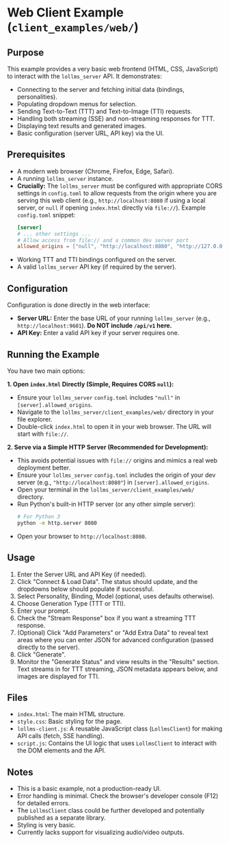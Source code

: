 # Web Client Example (`client_examples/web/`)

## Purpose

This example provides a very basic web frontend (HTML, CSS, JavaScript) to interact with the `lollms_server` API. It demonstrates:

*   Connecting to the server and fetching initial data (bindings, personalities).
*   Populating dropdown menus for selection.
*   Sending Text-to-Text (TTT) and Text-to-Image (TTI) requests.
*   Handling both streaming (SSE) and non-streaming responses for TTT.
*   Displaying text results and generated images.
*   Basic configuration (server URL, API key) via the UI.

## Prerequisites

*   A modern web browser (Chrome, Firefox, Edge, Safari).
*   A running `lollms_server` instance.
*   **Crucially:** The `lollms_server` must be configured with appropriate CORS settings in `config.toml` to allow requests from the origin where you are serving this web client (e.g., `http://localhost:8080` if using a local server, or `null` if opening `index.html` directly via `file://`). Example `config.toml` snippet:
    ```toml
    [server]
    # ... other settings ...
    # Allow access from file:// and a common dev server port
    allowed_origins = ["null", "http://localhost:8080", "http://127.0.0.1:8080"]
    ```
*   Working TTT and TTI bindings configured on the server.
*   A valid `lollms_server` API key (if required by the server).

## Configuration

Configuration is done directly in the web interface:

*   **Server URL:** Enter the base URL of your running `lollms_server` (e.g., `http://localhost:9601`). **Do NOT include `/api/v1` here.**
*   **API Key:** Enter a valid API key if your server requires one.

## Running the Example

You have two main options:

**1. Open `index.html` Directly (Simple, Requires CORS `null`):**

*   Ensure your `lollms_server` `config.toml` includes `"null"` in `[server].allowed_origins`.
*   Navigate to the `lollms_server/client_examples/web/` directory in your file explorer.
*   Double-click `index.html` to open it in your web browser. The URL will start with `file://`.

**2. Serve via a Simple HTTP Server (Recommended for Development):**

*   This avoids potential issues with `file://` origins and mimics a real web deployment better.
*   Ensure your `lollms_server` `config.toml` includes the origin of your dev server (e.g., `"http://localhost:8080"`) in `[server].allowed_origins`.
*   Open your terminal in the `lollms_server/client_examples/web/` directory.
*   Run Python's built-in HTTP server (or any other simple server):
    ```bash
    # For Python 3
    python -m http.server 8080
    ```
*   Open your browser to `http://localhost:8080`.

## Usage

1.  Enter the Server URL and API Key (if needed).
2.  Click "Connect & Load Data". The status should update, and the dropdowns below should populate if successful.
3.  Select Personality, Binding, Model (optional, uses defaults otherwise).
4.  Choose Generation Type (TTT or TTI).
5.  Enter your prompt.
6.  Check the "Stream Response" box if you want a streaming TTT response.
7.  (Optional) Click "Add Parameters" or "Add Extra Data" to reveal text areas where you can enter JSON for advanced configuration (passed directly to the server).
8.  Click "Generate".
9.  Monitor the "Generate Status" and view results in the "Results" section. Text streams in for TTT streaming, JSON metadata appears below, and images are displayed for TTI.

## Files

*   `index.html`: The main HTML structure.
*   `style.css`: Basic styling for the page.
*   `lollms-client.js`: A reusable JavaScript class (`LollmsClient`) for making API calls (fetch, SSE handling).
*   `script.js`: Contains the UI logic that uses `LollmsClient` to interact with the DOM elements and the API.

## Notes

*   This is a basic example, not a production-ready UI.
*   Error handling is minimal. Check the browser's developer console (F12) for detailed errors.
*   The `LollmsClient` class could be further developed and potentially published as a separate library.
*   Styling is very basic.
*   Currently lacks support for visualizing audio/video outputs.